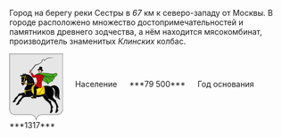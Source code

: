 <!--2022-01-07 00:44:22-->
Город на берегу реки Сестры в *67* км к северо-западу от Москвы. 
В городе расположено множество достопримечательностей и памятников древнего зодчества, 
а нём находится мясокомбинат, производитель знаменитых *Клинских* колбас.

<span class="dt">
  <img src="Klin.png" align="middle" width="96px"> &emsp; 
<span class="dtc">
  Население &emsp; ***79 500*** &emsp;
  Год основания &emsp; ***1317***
</span>
</span>